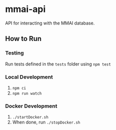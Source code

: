 # mmai-api
API for interacting with the MMAI database.

## How to Run

### Testing
Run tests defined in the `tests` folder using `npm test`

### Local Development
1. `npm ci`
2. `npm run watch`

### Docker Development
1. `./startDocker.sh`
2. When done, run `./stopDocker.sh`